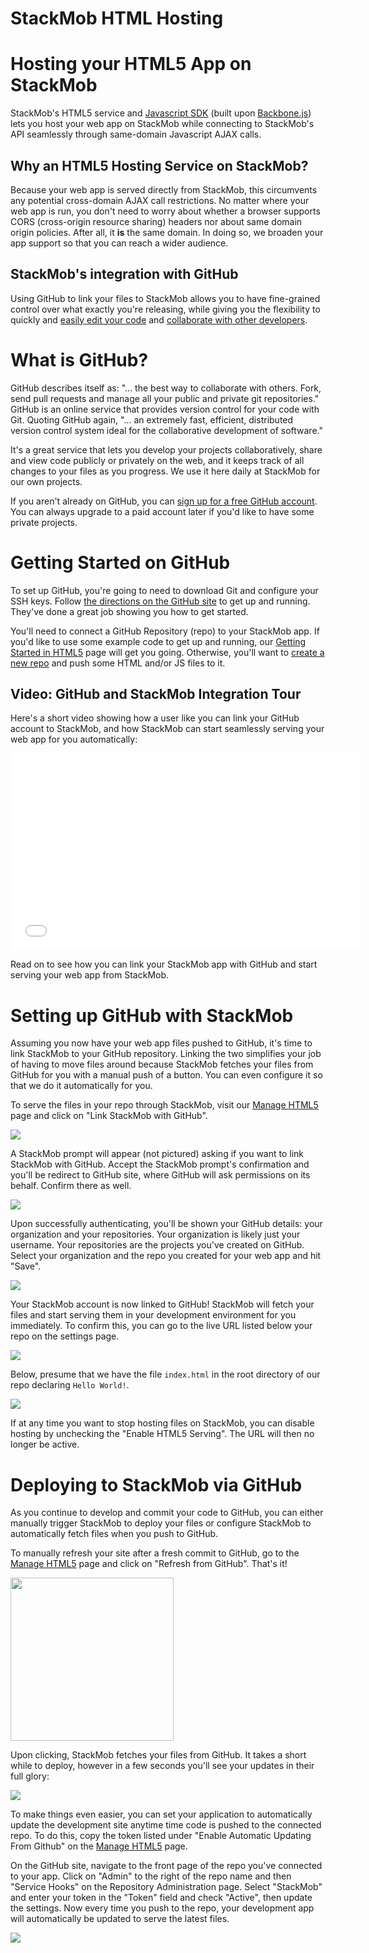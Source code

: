 StackMob HTML Hosting
=====================================

# Hosting your HTML5 App on StackMob

StackMob's HTML5 service and <a href="https://developer.stackmob.com/tutorials/js">Javascript SDK</a> (built upon <a href="http://documentcloud.github.com/backbone/" target="_blank">Backbone.js</a>) lets you host your web app on StackMob while connecting to StackMob's API seamlessly through same-domain Javascript AJAX calls.

## Why an HTML5 Hosting Service on StackMob?

Because your web app is served directly from StackMob, this circumvents any potential cross-domain AJAX call restrictions.  No matter where your web app is run, you don't need to worry about whether a browser supports CORS (cross-origin resource sharing) headers nor about same domain origin policies.  After all, it **is** the same domain.  In doing so, we broaden your app support so that you can reach a wider audience.

## StackMob's integration with GitHub

Using GitHub to link your files to StackMob allows you to have fine-grained control over what exactly you're releasing, while giving you the flexibility to quickly and <a href="https://github.com/features/hosting" target="_blank">easily edit your code</a> and <a href="https://github.com/features/projects" target="_blank">collaborate with other developers</a>.


# What is GitHub?

GitHub describes itself as: "... the best way to collaborate with others. Fork, send pull requests and manage all your public and private git repositories."  GitHub is an online service that provides version control for your code with Git.  Quoting GitHub again, "... an extremely fast, efficient, distributed version control system ideal for the collaborative development of software."

It's a great service that lets you develop your projects collaboratively, share and view code publicly or privately on the web, and it keeps track of all changes to your files as you progress.  We use it here daily at StackMob for our own projects.

If you aren't already on GitHub, you can <a href="https://github.com/signup/free" target="_blank">sign up for a free GitHub account</a>.  You can always upgrade to a paid account later if you'd like to have some private projects.


# Getting Started on GitHub

To set up GitHub, you're going to need to download Git and configure your SSH keys. Follow <a href="https://help.github.com/articles/set-up-git" target="_blank">the directions on the GitHub site</a> to get up and running.  They've done a great job showing you how to get started.

You'll need to connect a GitHub Repository (repo) to your StackMob app. If you'd like to use some example code to get up and running, our <a href="https://developer.stackmob.com/tutorials/js" target="_blank">Getting Started in HTML5</a> page will get you going. Otherwise, you'll want to <a href="https://help.github.com/articles/creating-a-new-repository" target="_blank">create a new repo</a> and push some HTML and/or JS files to it.

## Video: GitHub and StackMob Integration Tour

Here's a short video showing how a user like you can link your GitHub account to StackMob, and how StackMob can start seamlessly serving your web app for you automatically:

<p>
<iframe width="560" height="315" src="//www.youtube.com/embed/2KlW_ynQMDQ" frameborder="0" allowfullscreen="allowfullscreen"></iframe>
</p>

Read on to see how you can link your StackMob app with GitHub and start serving your web app from StackMob.

# Setting up GitHub with StackMob

Assuming you now have your web app files pushed to GitHub, it's time to link StackMob to your GitHub repository.  Linking the two simplifies your job of having to move files around because StackMob fetches your files from GitHub for you with a manual push of a button.  You can even configure it so that we do it automatically for you.

To serve the files in your repo through StackMob, visit our <a href="https://dashboard.stackmob.com/module/html5/settings" target="_blank">Manage HTML5</a> page and click on "Link StackMob with GitHub".

<div><a class="screenshot" href="https://dashboard.stackmob.com/module/html5/settings" target="_blank"><img src="https://s3.amazonaws.com/static.stackmob.com/images/screenshots/overview/StackMob_HTML5_Link_to_GitHub.png" /></a>
</div>

A StackMob prompt will appear (not pictured) asking if you want to link StackMob with GitHub.  Accept the StackMob prompt's confirmation and you'll be redirect to GitHub site, where GitHub will ask permissions on its behalf.  Confirm there as well.

<div><a class="screenshot" href="https://dashboard.stackmob.com/module/html5/settings" target="_blank"><img src="//s3.amazonaws.com/static.stackmob.com/images/screenshots/overview/StackMob_HTML_authorizegithub.jpg" /></a>
</div>

Upon successfully authenticating, you'll be shown your GitHub details:  your organization and your repositories.  Your organization is likely just your username.  Your repositories are the projects you've created on GitHub. Select your organization and the repo you created for your web app and hit "Save".

<div>
<a class="screenshot" href="https://dashboard.stackmob.com/module/html5/settings" target="_blank"><img src="//s3.amazonaws.com/static.stackmob.com/images/screenshots/overview/StackMob_HTML_select_repo.jpg" /></a>
</div>

Your StackMob account is now linked to GitHub! StackMob will fetch your files and start serving them in your development environment for you immediately.  To confirm this, you can go to the live URL listed below your repo on the settings page.

<div><a class="screenshot" href="https://dashboard.stackmob.com/module/html5/settings" target="_blank"><img src="//s3.amazonaws.com/static.stackmob.com/images/screenshots/overview/StackMob_HTML_liveURL.jpg" /></a>
</div>

Below, presume that we have the file `index.html` in the root directory of our repo declaring `Hello World!`.

<div class="screenshot"><img src="//s3.amazonaws.com/static.stackmob.com/images/screenshots/overview/StackMob_HTML_helloworld1.png" />
</div>

If at any time you want to stop hosting files on StackMob, you can disable hosting by unchecking the "Enable HTML5 Serving".  The URL will then no longer be active.

# Deploying to StackMob via GitHub

As you continue to develop and commit your code to GitHub, you can either manually trigger StackMob to deploy your files or configure StackMob to automatically fetch files when you push to GitHub.

To manually refresh your site after a fresh commit to GitHub, go to the <a href="https://dashboard.stackmob.com/module/html5/settings" target="_blank">Manage HTML5</a> page and click on "Refresh from GitHub". That's it!

<div><a class="screenshot" href="https://dashboard.stackmob.com/module/html5/settings" target="_blank"><img src="//s3.amazonaws.com/static.stackmob.com/images/screenshots/overview/StackMob_HTML_manualdeploy.jpg" style="width:261px"/></a>
</div>

Upon clicking, StackMob fetches your files from GitHub.  It takes a short while to deploy, however in a few seconds you'll see your updates in their full glory:

<div class="screenshot"><img src="//s3.amazonaws.com/static.stackmob.com/images/screenshots/overview/StackMob_HTML_helloworld2.jpg" />
</div>

To make things even easier, you can set your application to automatically update the development site anytime time code is pushed to the connected repo. To do this, copy the token listed under "Enable Automatic Updating From Github" on the <a href="https://dashboard.stackmob.com/module/html5/settings" target="_blank">Manage HTML5</a> page.

On the GitHub site, navigate to the front page of the repo you've connected to your app. Click on "Admin" to the right of the repo name and then "Service Hooks" on the Repository Administration page. Select "StackMob" and enter your token in the "Token" field and check "Active", then update the settings. Now every time you push to the repo, your development app will automatically be updated to serve the latest files.

<div class="screenshot"><img src="//s3.amazonaws.com/static.stackmob.com/images/screenshots/overview/StackMob_HTML_servicehooks.jpg" />
</div>
